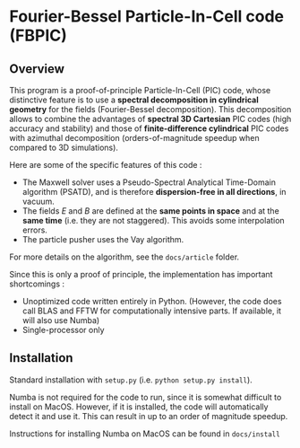 Fourier-Bessel Particle-In-Cell code (FBPIC)
=============================

Overview
--------

This program is a proof-of-principle Particle-In-Cell (PIC) code,
whose distinctive feature is to use a **spectral decomposition in
cylindrical geometry** for the fields (Fourier-Bessel
decomposition). This decomposition allows to combine the advantages of
**spectral 3D Cartesian** PIC codes (high accuracy and stability) and
those of **finite-difference cylindrical** PIC codes with azimuthal
decomposition (orders-of-magnitude speedup when compared to 3D simulations).

Here are some of the specific features of this code :  

* The Maxwell solver uses a Pseudo-Spectral Analytical Time-Domain
  algorithm (PSATD), and is therefore **dispersion-free in all
  directions**, in vacuum.
* The fields *E* and *B* are defined at the **same points in space** and at
  the **same time** (i.e. they are not staggered). This avoids some
  interpolation errors.
* The particle pusher uses the Vay algorithm.  

For more details on the algorithm, see the `docs/article` folder.

Since this is only a proof of principle, the implementation has
important shortcomings :

* Unoptimized code written entirely in Python. (However, the code does
  call BLAS and FFTW for computationally intensive parts. If
  available, it will also use Numba)
* Single-processor only

Installation
---------

Standard installation with `setup.py` (i.e. `python setup.py install`).

Numba is not required for the code to run, since it is somewhat
difficult to install on MacOS. However, if it is installed, the code
will automatically detect it and use it. This can result in up to an order
of magnitude speedup.

Instructions for installing Numba on MacOS can be found in `docs/install`
